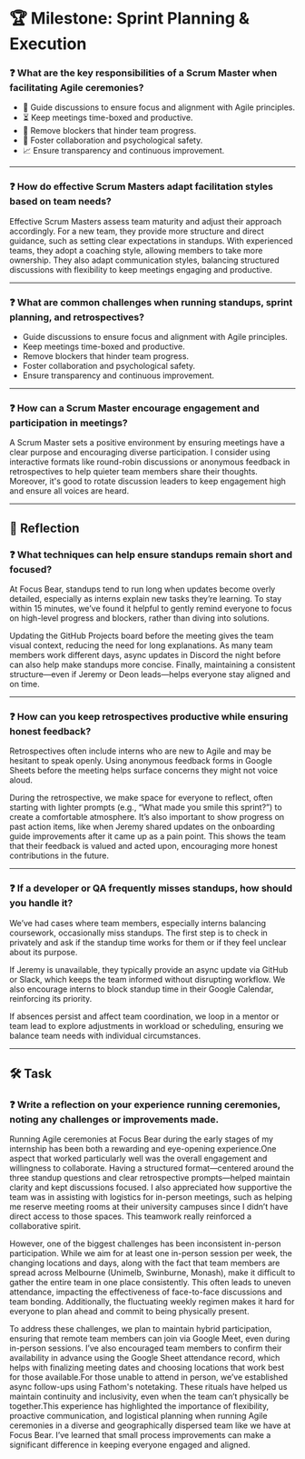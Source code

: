 # 🏆 Milestone: Sprint Planning & Execution

### ❓ What are the key responsibilities of a Scrum Master when facilitating Agile ceremonies?  
- 🎯 Guide discussions to ensure focus and alignment with Agile principles.  
- ⏳ Keep meetings time-boxed and productive.  
- 🚧 Remove blockers that hinder team progress.  
- 🤝 Foster collaboration and psychological safety.  
- 📈 Ensure transparency and continuous improvement.

---

### ❓ How do effective Scrum Masters adapt facilitation styles based on team needs?  
Effective Scrum Masters assess team maturity and adjust their approach accordingly. For a new team, they provide more structure and direct guidance, such as setting clear expectations in standups. With experienced teams, they adopt a coaching style, allowing members to take more ownership. They also adapt communication styles, balancing structured discussions with flexibility to keep meetings engaging and productive.

---

### ❓ What are common challenges when running standups, sprint planning, and retrospectives?  
- Guide discussions to ensure focus and alignment with Agile principles.  
- Keep meetings time-boxed and productive.  
- Remove blockers that hinder team progress.  
- Foster collaboration and psychological safety.  
- Ensure transparency and continuous improvement.

---

### ❓ How can a Scrum Master encourage engagement and participation in meetings?  
A Scrum Master sets a positive environment by ensuring meetings have a clear purpose and encouraging diverse participation. I consider using interactive formats like round-robin discussions or anonymous feedback in retrospectives to help quieter team members share their thoughts. Moreover, it's good to rotate discussion leaders to keep engagement high and ensure all voices are heard.

---

## 📝 Reflection

### ❓ What techniques can help ensure standups remain short and focused?  
At Focus Bear, standups tend to run long when updates become overly detailed, especially as interns explain new tasks they’re learning. To stay within 15 minutes, we’ve found it helpful to gently remind everyone to focus on high-level progress and blockers, rather than diving into solutions.

Updating the GitHub Projects board before the meeting gives the team visual context, reducing the need for long explanations. As many team members work different days, async updates in Discord the night before can also help make standups more concise. Finally, maintaining a consistent structure—even if Jeremy or Deon leads—helps everyone stay aligned and on time.

---

### ❓ How can you keep retrospectives productive while ensuring honest feedback?  
Retrospectives often include interns who are new to Agile and may be hesitant to speak openly. Using anonymous feedback forms in Google Sheets before the meeting helps surface concerns they might not voice aloud.

During the retrospective, we make space for everyone to reflect, often starting with lighter prompts (e.g., “What made you smile this sprint?”) to create a comfortable atmosphere. It’s also important to show progress on past action items, like when Jeremy shared updates on the onboarding guide improvements after it came up as a pain point. This shows the team that their feedback is valued and acted upon, encouraging more honest contributions in the future.

---

### ❓ If a developer or QA frequently misses standups, how should you handle it?  
We’ve had cases where team members, especially interns balancing coursework, occasionally miss standups. The first step is to check in privately and ask if the standup time works for them or if they feel unclear about its purpose.

If Jeremy is unavailable, they typically provide an async update via GitHub or Slack, which keeps the team informed without disrupting workflow. We also encourage interns to block standup time in their Google Calendar, reinforcing its priority.

If absences persist and affect team coordination, we loop in a mentor or team lead to explore adjustments in workload or scheduling, ensuring we balance team needs with individual circumstances.

---

## 🛠️ Task

### ❓ Write a reflection on your experience running ceremonies, noting any challenges or improvements made.  
Running Agile ceremonies at Focus Bear during the early stages of my internship has been both a rewarding and eye-opening experience.One aspect that worked particularly well was the overall engagement and willingness to collaborate. Having a structured format—centered around the three standup questions and clear retrospective prompts—helped maintain clarity and kept discussions focused. I also appreciated how supportive the team was in assisting with logistics for in-person meetings, such as helping me reserve meeting rooms at their university campuses since I didn’t have direct access to those spaces. This teamwork really reinforced a collaborative spirit.

However, one of the biggest challenges has been inconsistent in-person participation. While we aim for at least one in-person session per week, the changing locations and days, along with the fact that team members are spread across Melbourne (Unimelb, Swinburne, Monash), make it difficult to gather the entire team in one place consistently. This often leads to uneven attendance, impacting the effectiveness of face-to-face discussions and team bonding. Additionally, the fluctuating weekly regimen makes it hard for everyone to plan ahead and commit to being physically present.

To address these challenges, we plan to maintain hybrid participation, ensuring that remote team members can join via Google Meet, even during in-person sessions. I’ve also encouraged team members to confirm their availability in advance using the Google Sheet attendance record, which helps with finalizing meeting dates and choosing locations that work best for those available.For those unable to attend in person, we’ve established async follow-ups using Fathom's notetaking. These rituals have helped us maintain continuity and inclusivity, even when the team can’t physically be together.This experience has highlighted the importance of flexibility, proactive communication, and logistical planning when running Agile ceremonies in a diverse and geographically dispersed team like we have at Focus Bear. I’ve learned that small process improvements can make a significant difference in keeping everyone engaged and aligned.
